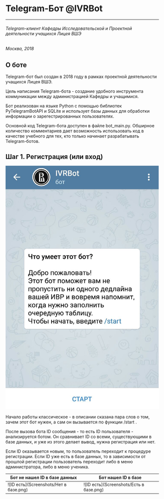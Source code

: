 # Telegram-Бот @IVRBot #
- - -
###### Telegram-клиент Кафедры Исследовательской и Проектной деятельности учащихся Лицея ВШЭ ######
###### Москва, 2018

## О боте 
Telegram-бот был создан в 2018 году в рамках проектной деятельности учащихся Лицея ВШЭ. 

Цель написания Telegram-бота - создание удобного инструмента коммуникации между администрацией Кафедры и учащимися.

Бот реализован на языке Python с помощью библиотек PyTelegramBotAPI и SQLite и использует базы данных для обработки информации о зарегестрированных пользователях.

Основной код Telegram-бота доступен в файле bot_main.py. Обширное количество комментариев дает возможность использовать код в качестве учебного для тех, кто только начинает разрабатывать Telegram-ботов.

## Шаг 1. Регистрация (или вход)
![Начало работы](Screenshots/Начало.png)

Начало работы классическое - в описании сказана пара слов о том, зачем этот бот нужен, а сам он вызывается по функции /start . 

После вызова бота ID сообщения - то есть ID пользователя - анализируется ботом. Он сравнивает ID со всеми, существующими в базе данных, и уже из этого делает вывод, нужна регистрация или нет. 

Если ID оказывается новым, то пользователь переходит к процедуре регистрации. Если ID уже есть в базе данных, то в зависимости от прошлой регистрации пользователь переходит либо в меню администратора, либо в меню ученика.


Бот не нашел ID в базе данных         | Бот нашел ID в базе
--------------------------------------|----------------------
![ID есть](Screenshots/Нет в базе.png)| ![ID есть](Screenshots/Есть в базе.png)
